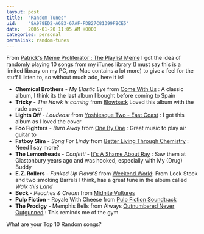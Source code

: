 ```yaml
---
layout: post
title:  "Random Tunes"
uid:	"8A978ED2-A6B3-67AF-FDB27C81399FBCE5"
date:   2005-01-20 11:05 AM +0000
categories: personal
permalink: random-tunes
---
```

From <a href="http://pmcelhaney.blogspot.com/2005/01/playlist-meme.html">Patrick's Meme Proliferator : The Playlist Meme</a> I got the idea of randomly playing 10 songs from my iTunes library (I must say this is a limited library on my PC, my iMac contains a lot more) to give a feel for the stuff I listen to, so without much ado, here it is!

<ul>
<li><strong>Chemical Brothers</strong> - <em>My Elastic Eye</em> from <a href="http://www.amazon.co.uk/exec/obidos/ASIN/B00005U1YO/qid=1106228492/sr=2-1/ref=sr_2_10_1/202-2286111-1019838">Come With Us</a> : A classic album, I think its the last album I bought before coming to Spain </li>
<li>    <strong>Tricky</strong> -<em> The Hawk is coming</em> from <a href="http://www.amazon.co.uk/exec/obidos/ASIN/B00005KFTN/qid=1106228516/sr=2-1/ref=sr_2_10_1/202-2286111-1019838">Blowback</a> Loved this album with the rude cover </li>
<li>    <strong>Lights Off</strong> - <em>Loudeast</em> from <a href="http://www.amazon.co.uk/exec/obidos/ASIN/B00004WN1A/qid=1106228536/202-2286111-1019838">Yoshiesque Two - East Coast</a> : I got this album as I loved the cover </li>
<li>    <strong>Foo Fighters</strong> - <em>Burn Away</em> from <a href="http://www.amazon.co.uk/exec/obidos/ASIN/B00006OA4X/qid=1106228564/sr=2-1/ref=sr_2_10_1/202-2286111-1019838">One By One</a> : Great music to play air guitar to </li>
<li>    <strong>Fatboy Slim</strong> - <em>Song For Lindy</em> from <a href="http://www.amazon.co.uk/exec/obidos/ASIN/B000024NPY/qid=1106228584/sr=2-1/ref=sr_2_10_1/202-2286111-1019838">Better Living Through Chemistry</a> : Need I say more? </li>
<li>    <strong>The Lemonheads </strong>- <em>Confetti</em> - <a href="http://www.amazon.co.uk/exec/obidos/ASIN/B000065LZH/qid=1106228641/sr=1-2/ref=sr_1_10_2/202-2286111-1019838">It's A Shame About Ray</a> : Saw them at Glastonbury years ago and was hooked, especially with My (Drug) Buddy </li>
<li><strong> E.Z. Rollers</strong> - <em>Funked Up Flava'S</em> from <a href="http://www.amazon.co.uk/exec/obidos/ASIN/B000028A2P/qid=1106228669/sr=1-1/ref=sr_1_10_1/202-2286111-1019838">Weekend World</a>: From Lock Stock and two smoking Barrels I think, has a great tune in the album called <em>Walk this Land</em> </li>
<li>    <strong>Beck</strong> -<em> Peaches &amp; Cream</em> from <a href="http://www.amazon.co.uk/exec/obidos/ASIN/B000033JZU/qid=1106228718/sr=2-1/ref=sr_2_10_1/202-2286111-1019838">Midnite Vultures</a> </li>
<li><strong> Pulp Fiction</strong> - Royale With Cheese from <a href="http://www.amazon.co.uk/exec/obidos/ASIN/B00006H1ER/qid=1106228748/sr=2-1/ref=sr_2_10_1/202-2286111-1019838">Pulp Fiction Soundtrack</a> </li>
<li> <strong>The Prodigy</strong> - Memphis Bells from Always <a href="http://www.amazon.co.uk/exec/obidos/ASIN/B0002BK4I0/qid=1106228783/sr=2-1/ref=sr_2_2_1/202-2286111-1019838">Outnumbered Never Outgunned</a> : This reminds me of the gym</li>

</ul>

What are your Top 10 Random songs?